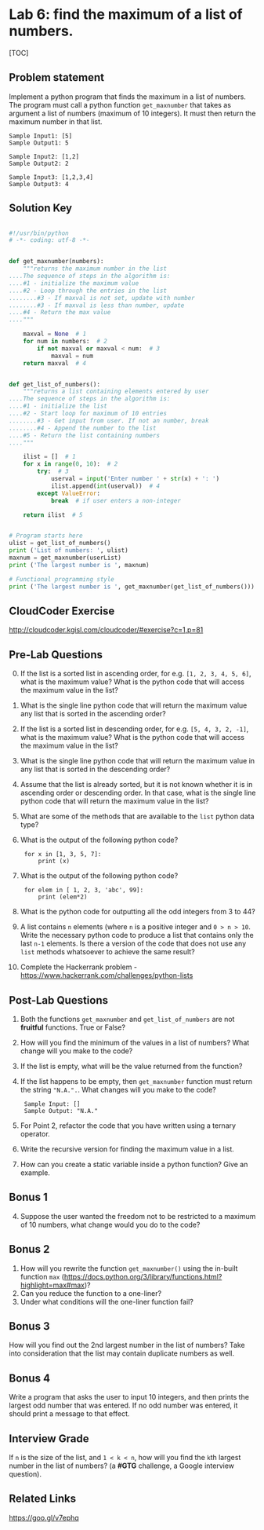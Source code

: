 
# Lab 6: find the maximum of a list of numbers. 

[TOC]

## Problem statement 

Implement a python program that finds the maximum in a list of numbers. The program must call a python function `get_maxnumber` that takes as argument a list of numbers (maximum of 10 integers). It must then return the maximum number in that list. 

	Sample Input1: [5]
	Sample Output1: 5
	
	Sample Input2: [1,2]
	Sample Output2: 2
	
	Sample Input3: [1,2,3,4]
	Sample Output3: 4


## Solution Key

```python 

#!/usr/bin/python
# -*- coding: utf-8 -*-


def get_maxnumber(numbers):
    """returns the maximum number in the list
....The sequence of steps in the algorithm is:
....#1 - initialize the maximum value
....#2 - Loop through the entries in the list
........#3 - If maxval is not set, update with number
........#3 - If maxval is less than number, update
....#4 - Return the max value
...."""

    maxval = None  # 1
    for num in numbers:  # 2
        if not maxval or maxval < num:  # 3
            maxval = num
    return maxval  # 4


def get_list_of_numbers():
    """returns a list containing elements entered by user
....The sequence of steps in the algorithm is:
....#1 - initialize the list
....#2 - Start loop for maximum of 10 entries
........#3 - Get input from user. If not an number, break
........#4 - Append the number to the list
....#5 - Return the list containing numbers
...."""

    ilist = []  # 1
    for x in range(0, 10):  # 2
        try:  # 3
            userval = input('Enter number ' + str(x) + ': ')
            ilist.append(int(userval))  # 4
        except ValueError:
            break  # if user enters a non-integer

    return ilist  # 5


# Program starts here
ulist = get_list_of_numbers()
print ('List of numbers: ', ulist)
maxnum = get_maxnumber(userList)
print ('The largest number is ', maxnum)

# Functional programming style
print ('The largest number is ', get_maxnumber(get_list_of_numbers()))

```


## CloudCoder Exercise 

http://cloudcoder.kgisl.com/cloudcoder/#exercise?c=1,p=81 


## Pre-Lab Questions 

0. If the list is a sorted list in ascending order, for e.g. `[1, 2, 3, 4, 5, 6]`, what is the maximum value? What is the python code that will access the maximum value in the list? 
1. What is the single line python code that will return the maximum value any list that is sorted in the ascending order? 
1. If the list is a sorted list in descending order, for e.g. `[5, 4, 3, 2, -1]`, what is the maximum value? What is the python code that will access the maximum value in the list? 
2. What is the single line python code that will return the maximum value in any list that is sorted in the descending order? 
3. Assume that the list is already sorted, but it is not known whether it is in ascending order or descending order. In that case, what is the single line python code that will return the maximum value in the list? 
4. What are some of the methods that are available to the `list` python data type? 
5. What is the output of the following python code?
 
		for x in [1, 3, 5, 7]: 
			print (x) 
		
6. What is the output of the following python code? 
		
		for elem in [ 1, 2, 3, 'abc', 99]: 
			print (elem*2) 

7. What is the python code for outputting all the odd integers from 3 to 44? 

8. A list contains `n` elements (where `n` is a positive integer and  `0 > n > 10`. Write the necessary python code to produce a list that contains only the last `n-1` elements. Is there a version of the code that does not use any `list` methods whatsoever to achieve the same result? 

9. Complete the Hackerrank problem - https://www.hackerrank.com/challenges/python-lists 

## Post-Lab Questions 
1. Both the functions `get_maxnumber` and `get_list_of_numbers` are not **fruitful** functions. True or False? 
1. How will you find the minimum of the values in a list of numbers? What change will you make to the code? 
2. If the list is empty, what will be the value returned from the function? 
3. If the list happens to be empty, then `get_maxnumber` function must return the string `"N.A.".`. What changes will you make to the code? 
		
		Sample Input: []     
		Sample Output: "N.A." 

3. For Point 2, refactor the code that you have written using a ternary operator. 

4. Write the recursive version for finding the maximum value in a list. 

5. How can you create a static variable inside a python function? Give an example. 

## Bonus 1 
4. Suppose the user wanted the freedom not to be restricted to a maximum of 10 numbers, what change would you do to the code? 

## Bonus 2 
1. How will you rewrite the function `get_maxnumber()` using the in-built function `max` (https://docs.python.org/3/library/functions.html?highlight=max#max)? 
2. Can you reduce the function to a one-liner? 
3. Under what conditions will the one-liner function fail? 

## Bonus 3

How will you find out the 2nd largest number in the list of numbers? Take into consideration that the list may contain duplicate numbers as well. 

## Bonus 4 

Write a program that asks the user to input 10 integers, and then prints the largest odd number that was entered. If no odd number was entered, it should print a message to that effect.

## Interview Grade 
If `n` is the size of the list, and `1 < k < n`, how will you find the `k`th largest number in the list of numbers? (a **#GTG** challenge, a Google interview question).

## Related Links

https://goo.gl/v7ephq